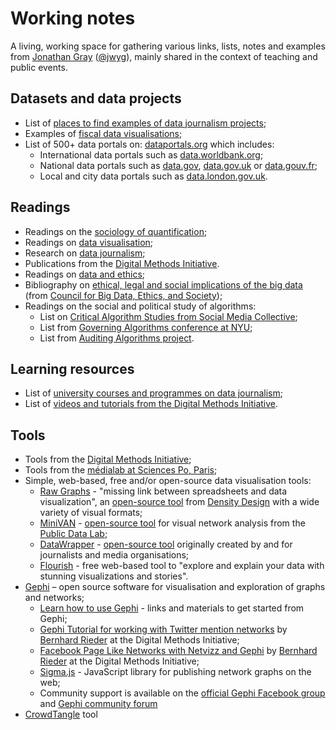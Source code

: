 # Working notes

A living, working space for gathering various links, lists, notes and examples from [Jonathan Gray](http://jonathangray.org) ([@jwyg](twitter.com/jwyg)), mainly shared in the context of teaching and public events.

## Datasets and data projects

  * List of [places to find examples of data journalism projects](https://docs.google.com/document/d/1rIRKkF5heOc57yc4xinpgw6UOfDR48ioTZLx3_fskWc/edit#);
  * Examples of [fiscal data visualisations](https://figshare.com/articles/Examples_of_Fiscal_Data_Visualisations/1548331);
  * List of 500+ data portals on: [dataportals.org](http://dataportals.org/) which includes:
    * International data portals such as [data.worldbank.org](https://data.worldbank.org/);
    * National data portals such as [data.gov](http://data.gov/), [data.gov.uk](http://data.gov.uk) or [data.gouv.fr](http://data.gouv.fr);
    * Local and city data portals such as [data.london.gov.uk](https://data.london.gov.uk/).

## Readings

  * Readings on the [sociology of quantification](https://www.zotero.org/groups/sociology_of_quantification);
  * Readings on [data visualisation](https://www.zotero.org/groups/data_visualisation);
  * Research on [data journalism](http://zotero.org/groups/data_journalism_research);
  * Publications from the [Digital Methods Initiative](https://www.zotero.org/groups/dmi).
  * Readings on [data and ethics](https://www.zotero.org/groups/data_and_ethics);
  * Bibliography on [ethical, legal and social implications of the big data](https://www.zotero.org/groups/263938/council_for_big_data) (from [Council for Big Data, Ethics, and Society](http://bdes.datasociety.net/));
  * Readings on the social and political study of algorithms:
    * List on [Critical Algorithm Studies from Social Media Collective](https://socialmediacollective.org/reading-lists/critical-algorithm-studies/);
    * List from [Governing Algorithms conference at NYU](http://governingalgorithms.org/resources/reading-list/);
    * List from [Auditing Algorithms project](https://auditingalgorithms.wordpress.com/background-readings/).

## Learning resources

  * List of [university courses and programmes on data journalism](https://github.com/jwyg/data-journalism-courses/);
  * List of [videos and tutorials from the Digital Methods Initiative](https://www.youtube.com/channel/UCEr-xMU78XORzBKII6NGGAQ).
  
## Tools

  * Tools from the [Digital Methods Initiative](http://tools.digitalmethods.net);
  * Tools from the [médialab at Sciences Po, Paris](http://tools.medialab.sciences-po.fr);
  * Simple, web-based, free and/or open-source data visualisation tools:
    * [Raw Graphs](http://rawgraphs.io) - "missing link between spreadsheets and data visualization", an [open-source tool](https://github.com/densitydesign/raw/) from [Density Design](http://densitydesign.org) with a wide variety of visual formats;
    * [MiniVAN](http://minivan.publicdatalab.org) - [open-source tool](https://github.com/medialab/minivan/) for visual network analysis from the [Public Data Lab](http://publicdatalab.org);
    * [DataWrapper](https://www.datawrapper.de) - [open-source tool](https://github.com/datawrapper/datawrapper) originally created by and for journalists and media organisations;
    * [Flourish](http://flourish.studio) - free web-based tool to "explore and explain your data with stunning visualizations and stories".
  * [Gephi](https://gephi.org/) – open source software for visualisation and exploration of graphs and networks;
    * [Learn how to use Gephi](https://gephi.org/users/) - links and materials to get started from Gephi;
    * [Gephi Tutorial for working with Twitter mention networks](https://www.youtube.com/watch?v=snPR8CwPld0) by [Bernhard Rieder](http://thepoliticsofsystems.net/about/) at the Digital Methods Initiative;
    * [Facebook Page Like Networks with Netvizz and Gephi](https://www.youtube.com/watch?v=mLOSLYNWmBA) by [Bernhard Rieder](http://thepoliticsofsystems.net/about/) at the Digital Methods Initiative;
    * [Sigma.js](http://sigmajs.org/) - JavaScript library for publishing network graphs on the web;
    * Community support is available on the [official Gephi Facebook group](https://www.facebook.com/groups/gephi) and [Gephi community forum](http://forum-gephi.org/)
  * [CrowdTangle](https://chrome.google.com/webstore/detail/crowdtangle-link-checker/klakndphagmmfkpelfkgjbkimjihpmkh/) tool
